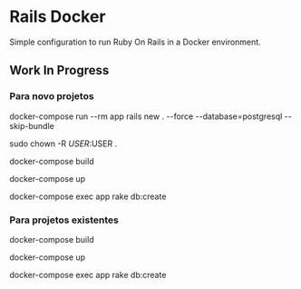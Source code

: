 # Rails Docker
Simple configuration to run Ruby On Rails in a Docker environment.

## Work In Progress

### Para novo projetos

docker-compose run --rm app rails new . --force --database=postgresql --skip-bundle

sudo chown -R $USER:$USER .

docker-compose build

docker-compose up

docker-compose exec app rake db:create



### Para projetos existentes

docker-compose build

docker-compose up

docker-compose exec app rake db:create